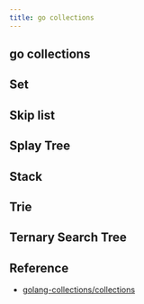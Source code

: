 ```yaml
---
title: go collections
---
```


## go collections

## Set

## Skip list

## Splay Tree

## Stack

## Trie

## Ternary Search Tree

## Reference
* [golang-collections/collections](https://github.com/golang-collections/collections)
